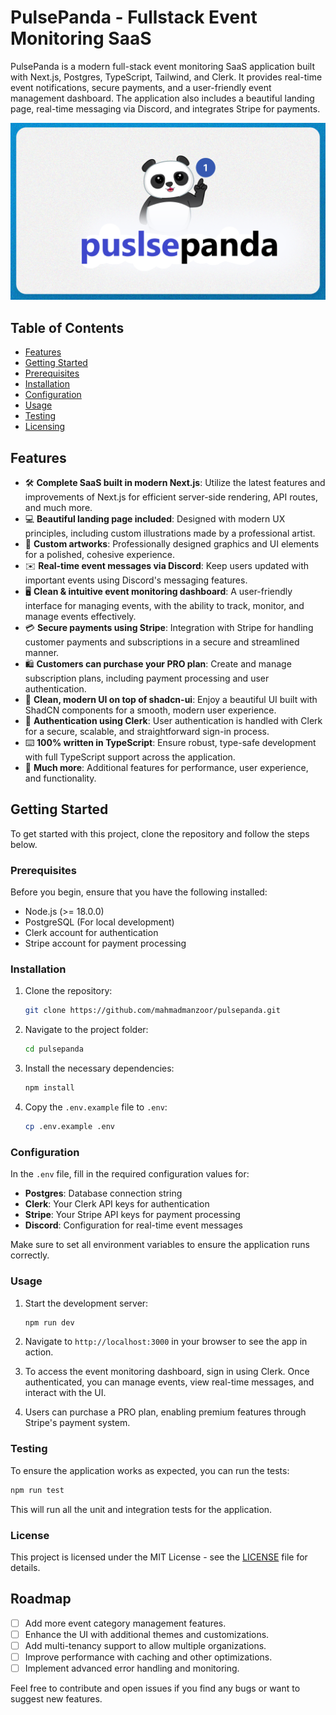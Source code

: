 # PulsePanda - Fullstack Event Monitoring SaaS

PulsePanda is a modern full-stack event monitoring SaaS application built with Next.js, Postgres, TypeScript, Tailwind, and Clerk. It provides real-time event notifications, secure payments, and a user-friendly event management dashboard. The application also includes a beautiful landing page, real-time messaging via Discord, and integrates Stripe for payments.

![Project Image](https://github.com/mahmadmanzoor/pulsepanda/blob/main/public/thumbnail.png)

## Table of Contents

- [Features](#features)
- [Getting Started](#getting-started)
- [Prerequisites](#prerequisites)
- [Installation](#installation)
- [Configuration](#configuration)
- [Usage](#usage)
- [Testing](#testing)
- [Licensing](#license)

## Features

- 🛠️ **Complete SaaS built in modern Next.js**: Utilize the latest features and improvements of Next.js for efficient server-side rendering, API routes, and much more.
- 💻 **Beautiful landing page included**: Designed with modern UX principles, including custom illustrations made by a professional artist.
- 🎨 **Custom artworks**: Professionally designed graphics and UI elements for a polished, cohesive experience.
- ✉️ **Real-time event messages via Discord**: Keep users updated with important events using Discord's messaging features.
- 🖥️ **Clean & intuitive event monitoring dashboard**: A user-friendly interface for managing events, with the ability to track, monitor, and manage events effectively.
- 💳 **Secure payments using Stripe**: Integration with Stripe for handling customer payments and subscriptions in a secure and streamlined manner.
- 🛍️ **Customers can purchase your PRO plan**: Create and manage subscription plans, including payment processing and user authentication.
- 🌟 **Clean, modern UI on top of shadcn-ui**: Enjoy a beautiful UI built with ShadCN components for a smooth, modern user experience.
- 🔑 **Authentication using Clerk**: User authentication is handled with Clerk for a secure, scalable, and straightforward sign-in process.
- ⌨️ **100% written in TypeScript**: Ensure robust, type-safe development with full TypeScript support across the application.
- 🎁 **Much more**: Additional features for performance, user experience, and functionality.

## Getting Started

To get started with this project, clone the repository and follow the steps below.

### Prerequisites

Before you begin, ensure that you have the following installed:

- Node.js (>= 18.0.0)
- PostgreSQL (For local development)
- Clerk account for authentication
- Stripe account for payment processing

### Installation

1. Clone the repository:

   ```bash
   git clone https://github.com/mahmadmanzoor/pulsepanda.git
   ```

2. Navigate to the project folder:

   ```bash
   cd pulsepanda
   ```

3. Install the necessary dependencies:

   ```bash
   npm install
   ```

4. Copy the `.env.example` file to `.env`:

   ```bash
   cp .env.example .env
   ```

### Configuration

In the `.env` file, fill in the required configuration values for:

- **Postgres**: Database connection string
- **Clerk**: Your Clerk API keys for authentication
- **Stripe**: Your Stripe API keys for payment processing
- **Discord**: Configuration for real-time event messages

Make sure to set all environment variables to ensure the application runs correctly.

### Usage

1. Start the development server:

   ```bash
   npm run dev
   ```

2. Navigate to `http://localhost:3000` in your browser to see the app in action.

3. To access the event monitoring dashboard, sign in using Clerk. Once authenticated, you can manage events, view real-time messages, and interact with the UI.

4. Users can purchase a PRO plan, enabling premium features through Stripe's payment system.

### Testing

To ensure the application works as expected, you can run the tests:

```bash
npm run test
```

This will run all the unit and integration tests for the application.

### License

This project is licensed under the MIT License - see the [LICENSE](https://choosealicense.com/licenses/mit/) file for details.

## Roadmap

- [ ] Add more event category management features.
- [ ] Enhance the UI with additional themes and customizations.
- [ ] Add multi-tenancy support to allow multiple organizations.
- [ ] Improve performance with caching and other optimizations.
- [ ] Implement advanced error handling and monitoring.

Feel free to contribute and open issues if you find any bugs or want to suggest new features.
